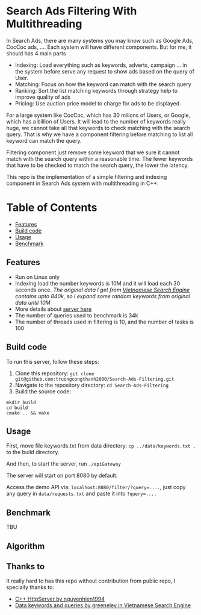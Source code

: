# Search Ads Filtering With Multithreading
In Search Ads, there are many systems you may know such as Google Ads, CocCoc ads, .... Each system will have different components. But for me, it should has 4 main parts
- Indexing: Load everything such as keywords, adverts, campaign ... in the system before serve any request to show ads based on the query of User.
- Matching: Focus on how the keyword can match with the search query
- Ranking: Sort the list matching keywords through strategy help to improve quality of ads
- Pricing: Use auction price model to charge for ads to be displayed.

For a large system like CocCoc, which has 30 milions of Users, or Google, which has a billion of Users. It will lead to the number of keywords really huge, we cannot take all that keywords to check matching with the search query. That is why we have a component filtering before matching to list all keyword can match the query.

Filtering component just remove some keyword that we sure it cannot match with the search query within a reasonable time. The fewer keywords that have to be checked to match the search query, the lower the latency. 

This repo is the implementation of a simple filtering and indexing component in Search Ads system with multithreading in C++.

# Table of Contents
- [Features](#features)
- [Build code](#build-code)
- [Usage](#usage)
- [Benchmark](#benchmark)

## Features
- Run on Linux only
- Indexing load the number keywords is 10M and it will load each 30 seconds once. *The original data I get from [Vietnamese Search Engine](https://github.com/greeneley/Vietnamese_Search_Engine/tree/master/data) contains upto 840k, so I expand some random keywords from original data until 10M*
- More details about [server here](https://github.com/nguyenhien1994/simple-http-server?tab=readme-ov-file#features)
- The number of queries used to benchmark is 34k
- The number of threads used in filtering is 10, and the number of tasks is 100

## Build code
To run this server, follow these steps:

1. Clone this repository: `git clone git@github.com:truongcongthanh2000/Search-Ads-Filtering.git`
2. Navigate to the repository directory: `cd Search-Ads-Filtering`
3. Build the source code:
```
mkdir build
cd build
cmake .. && make
```
## Usage
First, move file keywords.txt from data directory: `cp ../data/keywords.txt .` to the build directory.

And then, to start the server, run `./apiGateway`

The server will start on port 8080 by default.

Access the demo API via: `localhost:8080/filter/?query=....`, just copy any query in `data/requests.txt` and paste it into `?query=....`

## Benchmark
TBU

## Algorithm


## Thanks to
It really hard to has this repo without contribution from public repo, I specially thanks to:
- [C++ HttpServer by nguyenhien1994](https://github.com/nguyenhien1994/simple-http-server)
- [Data keywords and queries by greeneley in Vietnamese Search Engine](https://github.com/greeneley/Vietnamese_Search_Engine)

